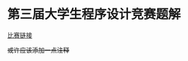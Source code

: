 # 第三届大学生程序设计竞赛题解

[比赛链接](https://oj.oveln.icu:5080/contest/65794e95a4046fa09936d549)

~~或许应该添加一点注释~~